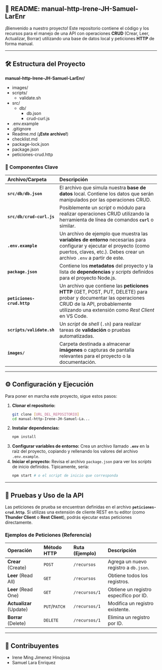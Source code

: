 ## 🚀 README: manual-http-Irene-JH-Samuel-LarEnr

¡Bienvenido a nuestro proyecto! Este repositorio contiene el código y los recursos para el manejo de una API con operaciones **CRUD** (Crear, Leer, Actualizar, Borrar) utilizando una base de datos local y peticiones **HTTP** de forma manual.

---

## 🛠️ Estructura del Proyecto

**manual-http-Irene-JH-Samuel-LarEnr/**
* images/
* scripts/
    * validate.sh
* src/
    * db/
        * db.json
        * crud-curl.js
* .env.example
* .gitignore
* Readme.md (**¡Este archivo!**)
* checklist.md
* package-lock.json
* package.json
* peticiones-crud.http
### 📂 Componentes Clave

| Archivo/Carpeta | Descripción |
| :--- | :--- |
| **`src/db/db.json`** | El archivo que simula nuestra **base de datos** local. Contiene los datos que serán manipulados por las operaciones CRUD. |
| **`src/db/crud-curl.js`** | Posiblemente un *script* o módulo para realizar operaciones CRUD utilizando la herramienta de línea de comandos **`curl`** o similar. |
| **`.env.example`** | Un archivo de ejemplo que muestra las **variables de entorno** necesarias para configurar y ejecutar el proyecto (como puertos, claves, etc.). Debes crear un archivo `.env` a partir de este. |
| **`package.json`** | Contiene los **metadatos** del proyecto y la lista de **dependencias** y *scripts* definidos para el proyecto Node.js. |
| **`peticiones-crud.http`** | Un archivo que contiene las **peticiones HTTP** (GET, POST, PUT, DELETE) para probar y documentar las operaciones CRUD de la API, probablemente utilizando una extensión como *Rest Client* en VS Code. |
| **`scripts/validate.sh`** | Un *script* de *shell* (`.sh`) para realizar tareas de **validación** o pruebas automatizadas. |
| **`images/`** | Carpeta destinada a almacenar **imágenes** o capturas de pantalla relevantes para el proyecto o la documentación. |

---

## ⚙️ Configuración y Ejecución

Para poner en marcha este proyecto, sigue estos pasos:

1.  **Clonar el repositorio:**
    ```bash
    git clone [URL_DEL_REPOSITORIO]
    cd manual-http-Irene-JH-Samuel-La...
    ```
2.  **Instalar dependencias:**
    ```bash
    npm install
    ```
3.  **Configurar variables de entorno:**
    Crea un archivo llamado **`.env`** en la raíz del proyecto, copiando y rellenando los valores del archivo `.env.example`.
4.  **Iniciar el proyecto:**
    Revisa el archivo `package.json` para ver los *scripts* de inicio definidos. Típicamente, sería:
    ```bash
    npm start # o el script de inicio que corresponda
    ```

---

## 🧪 Pruebas y Uso de la API

Las peticiones de prueba se encuentran definidas en el archivo **`peticiones-crud.http`**. Si utilizas una extensión de cliente REST en tu editor (como **Thunder Client** o **Rest Client**), podrás ejecutar estas peticiones directamente.

### Ejemplos de Peticiones (Referencia)

| Operación | Método HTTP | Ruta (Ejemplo) | Descripción |
| :--- | :--- | :--- | :--- |
| **Crear** (Create) | `POST` | `/recursos` | Agrega un nuevo registro a `db.json`. |
| **Leer** (Read All) | `GET` | `/recursos` | Obtiene todos los registros. |
| **Leer** (Read One) | `GET` | `/recursos/1` | Obtiene un registro específico por ID. |
| **Actualizar** (Update) | `PUT`/`PATCH` | `/recursos/1` | Modifica un registro existente. |
| **Borrar** (Delete) | `DELETE` | `/recursos/1` | Elimina un registro por ID. |

---

## 🤝 Contribuyentes

* Irene Ming Jimenez Hinojosa
* Samuel Lara Enriquez
